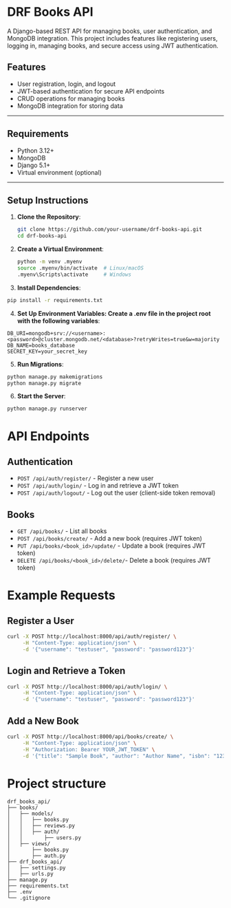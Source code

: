 # DRF Books API

A Django-based REST API for managing books, user authentication, and MongoDB integration. This project includes features like registering users, logging in, managing books, and secure access using JWT authentication.

## Features

- User registration, login, and logout
- JWT-based authentication for secure API endpoints
- CRUD operations for managing books
- MongoDB integration for storing data

---

## Requirements

- Python 3.12+
- MongoDB
- Django 5.1+
- Virtual environment (optional)

---

## Setup Instructions

1. **Clone the Repository**:
   ```bash
   git clone https://github.com/your-username/drf-books-api.git
   cd drf-books-api

2. **Create a Virtual Environment**:

    ```bash
    python -m venv .myenv
    source .myenv/bin/activate  # Linux/macOS
    .myenv\Scripts\activate     # Windows
    ```

3. **Install Dependencies**:

  ```bash
  pip install -r requirements.txt
  ```
4. **Set Up Environment Variables: Create a .env file in the project root with the following variables**:

  ```plaintext
  DB_URI=mongodb+srv://<username>:<password>@cluster.mongodb.net/<database>?retryWrites=true&w=majority
  DB_NAME=books_database
  SECRET_KEY=your_secret_key
  ```
5. **Run Migrations**:

  ```bash
  python manage.py makemigrations
  python manage.py migrate
  ```
6. **Start the Server**:

  ```bash
  python manage.py runserver
  ```

# API Endpoints

## Authentication
- `POST /api/auth/register/` - Register a new user
- `POST /api/auth/login/` - Log in and retrieve a JWT token
- `POST /api/auth/logout/` - Log out the user (client-side token removal)
## Books
- `GET /api/books/` - List all books
- `POST /api/books/create/` - Add a new book (requires JWT token)
- `PUT /api/books/<book_id>/update/` - Update a book (requires JWT token)
- `DELETE /api/books/<book_id>/delete/`- Delete a book (requires JWT token)

# Example Requests
## Register a User
```bash
curl -X POST http://localhost:8000/api/auth/register/ \
     -H "Content-Type: application/json" \
     -d '{"username": "testuser", "password": "password123"}'
```
## Login and Retrieve a Token
```bash
curl -X POST http://localhost:8000/api/auth/login/ \
     -H "Content-Type: application/json" \
     -d '{"username": "testuser", "password": "password123"}'
```
## Add a New Book
```bash
curl -X POST http://localhost:8000/api/books/create/ \
     -H "Content-Type: application/json" \
     -H "Authorization: Bearer YOUR_JWT_TOKEN" \
     -d '{"title": "Sample Book", "author": "Author Name", "isbn": "1234567890"}'
```

# Project structure

```
drf_books_api/
├── books/
│   ├── models/
│   │   ├── books.py
│   │   ├── reviews.py
│   │   ├── auth/
│   │       ├── users.py
│   ├── views/
│       ├── books.py
│       ├── auth.py
├── drf_books_api/
│   ├── settings.py
│   ├── urls.py
├── manage.py
├── requirements.txt
├── .env
└── .gitignore
```